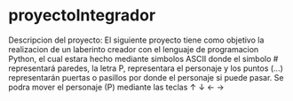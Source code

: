 # proyectoIntegrador
Descripcion del proyecto: El siguiente proyecto tiene como objetivo la realizacion de un laberinto creador con el lenguaje de programacion Python, el cual estara hecho mediante simbolos ASCII donde el simbolo # representará paredes, la letra P, representara el personaje y los puntos (...) representarán puertas o pasillos por donde el personaje si puede pasar. 
Se podra mover el personaje (P) mediante las teclas ↑ ↓ ← →
